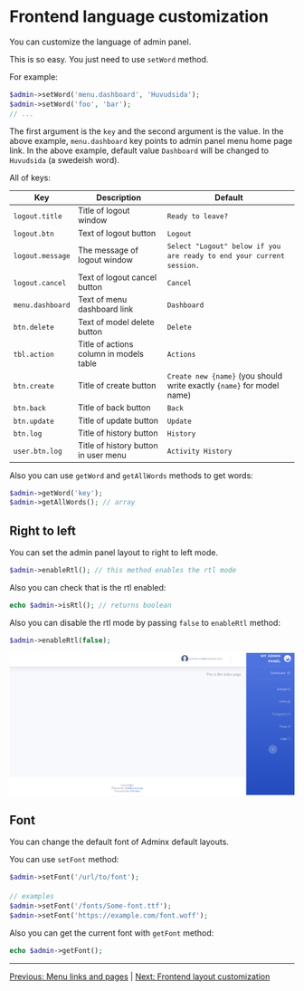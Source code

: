 # Frontend language customization
You can customize the language of admin panel.

This is so easy. You just need to use `setWord` method.

For example:

```php
$admin->setWord('menu.dashboard', 'Huvudsida');
$admin->setWord('foo', 'bar');
// ...
```

The first argument is the `key` and the second argument is the value. In the above example, `menu.dashboard` key points to admin panel menu home page link. In the above example, default value `Dashboard` will be changed to `Huvudsida` (a swedeish word).

All of keys:

|Key|Description|Default|
|---|-----------|-------|
|`logout.title`|Title of logout window|`Ready to leave?`|
|`logout.btn`|Text of logout button|`Logout`|
|`logout.message`|The message of logout window|`Select "Logout" below if you are ready to end your current session.`|
|`logout.cancel`|Text of logout cancel button|`Cancel`|
|`menu.dashboard`|Text of menu dashboard link|`Dashboard`|
|`btn.delete`|Text of model delete button|`Delete`|
|`tbl.action`|Title of actions column in models table|`Actions`|
|`btn.create`|Title of create button|`Create new {name}` (you should write exactly `{name}` for model name)|
|`btn.back`|Title of back button|`Back`|
|`btn.update`|Title of update button|`Update`|
|`btn.log`|Title of history button|`History`|
|`user.btn.log`|Title of history button in user menu|`Activity History`|

Also you can use `getWord` and `getAllWords` methods to get words:

```php
$admin->getWord('key');
$admin->getAllWords(); // array
```

## Right to left
You can set the admin panel layout to right to left mode.

```php
$admin->enableRtl(); // this method enables the rtl mode
```

Also you can check that is the rtl enabled:

```php
echo $admin->isRtl(); // returns boolean
```

Also you can disable the rtl mode by passing `false` to `enableRtl` method:

```php
$admin->enableRtl(false);
```

<img src="/doc/images/rtl.png" />

## Font
You can change the default font of Adminx default layouts.

You can use `setFont` method:

```php
$admin->setFont('/url/to/font');

// examples
$admin->setFont('/fonts/Some-font.ttf');
$admin->setFont('https://example.com/font.woff');
```

Also you can get the current font with `getFont` method:

```php
echo $admin->getFont();
```

---

[Previous: Menu links and pages](01_menu_links_and_pages.md) | [Next: Frontend layout customization](03_frontend_layout_customization.md)
